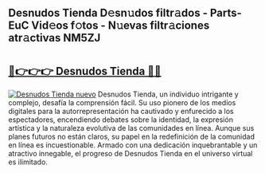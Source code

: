 ## Desnudos Tienda D𝚎sn𝚞dos filtr𝚊dos - Parts-EuC Vid𝚎os f𝚘tos - N𝚞evas filtr𝚊ciones atr𝚊ctivas NM5ZJ

# <h2><a href="http://mb80r8.tromn.icu/?c=Desnudos+Tienda">🔗👉👉👉 Desnudos Tienda 🔗🔗</a></h2>

[![Desnudos Tienda nuevo](https://i.imgur.com/pEAQMta.gif)](http://mb80r8.tromn.icu/?c=Desnudos+Tienda)
Desnudos Tienda, un individuo intrigante y complejo, desafía la comprensión fácil. Su uso pionero de los medios digitales para la autorrepresentación ha cautivado y enfurecido a los espectadores, encendiendo debates sobre la identidad, la expresión artística y la naturaleza evolutiva de las comunidades en línea. Aunque sus planes futuros no están claros, su papel en la redefinición de la comunidad en línea es incuestionable. Armado con una dedicación inquebrantable y un atractivo innegable, el progreso de Desnudos Tienda en el universo virtual es ilimitado.
